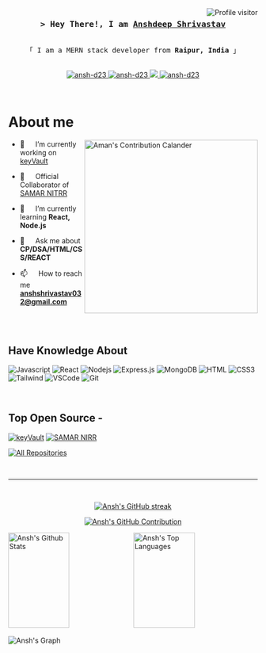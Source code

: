 <a href="https://komarev.com/ghpvc/?username=ansh-d23">
  <img align="right" src="https://komarev.com/ghpvc/?username=trulyaman25&label=Visitors&color=0e75b6&style=flat" alt="Profile visitor" />
</a>


<!-- Intro  -->
<h3 align="center">
        <samp>&gt; Hey There!, I am
                <b><a target="_blank" href="#">Anshdeep Shrivastav</a></b>
        </samp>
</h3>


<p align="center"> 
  <samp>
    <br>
    「 I am a MERN stack developer from <b>Raipur, India</b> 」
    <br>
    <br>
  </samp>
</p>

<p align="center">
 <!-- <a href="" target="blank">
  <img src="https://img.shields.io/badge/Website-DC143C?style=for-the-badge&logo=medium&logoColor=white" alt="ansh-d23" />
 </a> -->
 <a href="https://www.linkedin.com/in/anshdeep-shrivastav-5a9a6b244/" target="_blank">
  <img src="https://img.shields.io/badge/LinkedIn-0077B5?style=for-the-badge&logo=linkedin&logoColor=white" alt="ansh-d23"/>
 </a>
  
<a href="https://mail.google.com/mail/?view=cm&fs=1&to=anshshrivastav032@gmail.com" target="_blank">
  <img src="https://img.shields.io/badge/Gmail-D14836?style=for-the-badge&logo=gmail&logoColor=white" alt="ansh-d23"/>
</a>

  
 <!-- <a href="https://dev.to/ansh-d23" target="_blank">
  <img src="https://img.shields.io/badge/dev.to-0A0A0A?style=for-the-badge&logo=dev.to&logoColor=white" alt="ansh-d23" />
 </a> -->
 <a href="https://twitter.com/" target="_blank">
  <img src="https://img.shields.io/badge/Twitter-1DA1F2?style=for-the-badge&logo=twitter&logoColor=white" />
 </a>
 <a href="https://instagram.com/ansh_d23" target="_blank">
  <img src="https://img.shields.io/badge/Instagram-fe4164?style=for-the-badge&logo=instagram&logoColor=white" alt="ansh-d23" />
 </a>
 
</p>
<br />

<!-- About Section -->
 # About me
 
<p>
 <img align="right" width="350" src="https://ssr-contributions-svg.vercel.app/_/trulyaman25?chart=3dbar&gap=0.6&scale=2&gradient=true&animation=wave&animation_duration=10&format=svg&weeks=10&theme=yellow_wine&widget_size=medium&dark=true" alt="Aman's Contribution Calander" />

  - 🔭 &emsp; I’m currently working on [keyVault](https://github.com/ansh-d23/keyVault)

  - 👯 &emsp; Official Collaborator of [SAMAR NITRR](https://github.com/ansh-d23/samar2k22)

  - 🌱 &emsp; I’m currently learning **React, Node.js**

  - 💬 &emsp; Ask me about **CP/DSA/HTML/CSS/REACT**

  - 📫 &emsp; How to reach me **anshshrivastav032@gmail.com**

</p>

<br/>
<br/>

## Have Knowledge About

![Javascript](https://img.shields.io/badge/Javascript-F0DB4F?style=for-the-badge&labelColor=black&logo=javascript&logoColor=F0DB4F)
![React](https://img.shields.io/badge/-React-61DBFB?style=for-the-badge&labelColor=black&logo=react&logoColor=61DBFB)
![Nodejs](https://img.shields.io/badge/Nodejs-3C873A?style=for-the-badge&labelColor=black&logo=node.js&logoColor=3C873A)
![Express.js](https://img.shields.io/badge/Express.js-000000?style=for-the-badge&logo=express&logoColor=white)
![MongoDB](https://img.shields.io/badge/MongoDB-4EA94B?style=for-the-badge&logo=mongodb&logoColor=white)
![HTML](https://img.shields.io/badge/HTML5-E34F26?style=for-the-badge&logo=html5&logoColor=white)
![CSS3](https://img.shields.io/badge/CSS3-1572B6?style=for-the-badge&logo=css3&logoColor=white)
![Tailwind](https://img.shields.io/badge/Tailwind_CSS-092749?style=for-the-badge&logo=tailwindcss&logoColor=06B6D4&labelColor=000000)
![VSCode](https://img.shields.io/badge/Visual_Studio-0078d7?style=for-the-badge&logo=visual%20studio&logoColor=white)
![Git](https://img.shields.io/badge/Git-F05032?style=for-the-badge&logo=git&logoColor=white)

<br/>

## Top Open Source -
[![keyVault](https://github-readme-stats.vercel.app/api/pin/?username=ansh-d23&repo=keyVault&border_color=7F3FBF&bg_color=0D1117&title_color=C9D1D9&text_color=8B949E&icon_color=7F3FBF)](https://github.com/ansh-d23/keyVault)
[![SAMAR NIRR](https://github-readme-stats.vercel.app/api/pin/?username=ansh-d23&repo=samar2k22&border_color=7F3FBF&bg_color=0D1117&title_color=C9D1D9&text_color=8B949E&icon_color=7F3FBF)](https://github.com/ansh-d23/samar)


<p align="left">
  <a href="https://github.com/ansh-d23?tab=repositories" target="_blank"><img alt="All Repositories" title="All Repositories" src="https://img.shields.io/badge/-All%20Repos-2962FF?style=for-the-badge&logo=koding&logoColor=white"/></a>
</p>

<br/>
<hr/>
<br/>

<p align="center">
  <a href="https://github.com/ansh-d23">
    <img src="https://github-readme-streak-stats.herokuapp.com/?user=ansh-d23&theme=radical&border=7F3FBF&background=0D1117" alt="Ansh's GitHub streak"/>
  </a>
</p>

<p align="center">
  <a href="https://github.com/ansh-d23">
    <img src="https://github-profile-summary-cards.vercel.app/api/cards/profile-details?username=ansh-d23&theme=radical" alt="Ansh's GitHub Contribution"/>
  </a>
</p>



<a> 
    <a href="https://github.com/ansh-d23"><img alt="Ansh's Github Stats" src="https://denvercoder1-github-readme-stats.vercel.app/api?username=ansh-d23&show_icons=true&count_private=true&theme=react&border_color=7F3FBF&bg_color=0D1117&title_color=F85D7F&icon_color=F8D866" height="192px" width="49.5%"/></a>
  <a href="https://github.com/ansh-d23"><img alt="Ansh's Top Languages" src="https://denvercoder1-github-readme-stats.vercel.app/api/top-langs/?username=ansh-d23&langs_count=8&layout=compact&theme=react&border_color=7F3FBF&bg_color=0D1117&title_color=F85D7F&icon_color=F8D866" height="192px" width="49.5%"/></a>
  <br/>
</a>


![Ansh's Graph](https://github-readme-activity-graph.vercel.app/graph?username=ansh-d23&custom_title=Ansh%20GitHub%20Activity%20Graph&bg_color=0D1117&color=7F3FBF&line=7F3FBF&point=7F3FBF&area_color=FFFFFF&title_color=FFFFFF&area=true)
